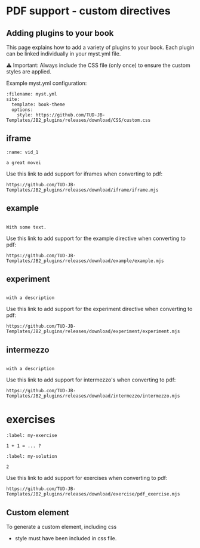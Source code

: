 # PDF support - custom directives

## Adding plugins to your book 

This page explains how to add a variety of plugins to your book.
Each plugin can be linked individually in your myst.yml file.

⚠️ Important: Always include the CSS file (only once) to ensure the custom styles are applied.

Example myst.yml configuration:

```{code} yaml
:filename: myst.yml
site:
  template: book-theme
  options:
    style: https://github.com/TUD-JB-Templates/JB2_plugins/releases/download/CSS/custom.css
```

## iframe 

```{iframe} https://www.youtube.com/embed/oL4-ipL62pQ?si=3G_VbzWoJ2cFF_A3
:name: vid_1

a great movei
```

Use this link to add support for iframes when converting to pdf:  

```text
https://github.com/TUD-JB-Templates/JB2_plugins/releases/download/iframe/iframe.mjs
```

## example

```{example} Here is an example

With some text. 

```

Use this link to add support for the example directive when converting to pdf:  

```text
https://github.com/TUD-JB-Templates/JB2_plugins/releases/download/example/example.mjs
```

## experiment

```{experiment} this is an experiment

with a description

```

Use this link to add support for the experiment directive when converting to pdf:  

```text
https://github.com/TUD-JB-Templates/JB2_plugins/releases/download/experiment/experiment.mjs
```



## intermezzo

```{intermezzo} this is an intermezzo

with a description

```

Use this link to add support for intermezzo's when converting to pdf:  

```text
https://github.com/TUD-JB-Templates/JB2_plugins/releases/download/intermezzo/intermezzo.mjs
```

# exercises

```{exercise} my-exercise
:label: my-exercise

1 + 1 = ... ?

```

```{solution} my-exercise
:label: my-solution

2

```

Use this link to add support for exercises when converting to pdf:  

```text
https://github.com/TUD-JB-Templates/JB2_plugins/releases/download/exercise/pdf_exercise.mjs
```

## Custom element

To generate a custom element, including css



- style must have been included in css file.